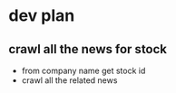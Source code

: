# dev plan
## crawl all the news for stock
- from company name get stock id
- crawl all the related news